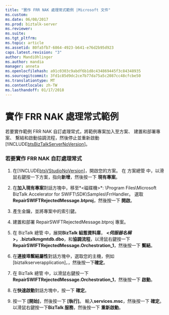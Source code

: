 ```yaml
---
title: "實作 FRR NAK 處理常式範例 |Microsoft 文件"
ms.custom: 
ms.date: 06/08/2017
ms.prod: biztalk-server
ms.reviewer: 
ms.suite: 
ms.tgt_pltfrm: 
ms.topic: article
ms.assetid: 80fa5fb7-6864-4923-b641-e76d2b95d923
caps.latest.revision: "3"
author: MandiOhlinger
ms.author: mandia
manager: anneta
ms.openlocfilehash: a91c0303c9abdf6b1d8c434869445f3c84348935
ms.sourcegitcommit: 3fd1c85d9dc2ce7b77da75a5c2087cc48cfcbe50
ms.translationtype: MT
ms.contentlocale: zh-TW
ms.lasthandoff: 01/17/2018
---
```

# <a name="implementing-the-frr-nak-handler-sample"></a>實作 FRR NAK 處理常式範例
若要實作範例 FRR NAK 自訂處理常式，將範例專案加入至方案、 建置和部署專案、 繫結和啟動協調流程，然後停止並重新啟動[!INCLUDE[btsBizTalkServerNoVersion](../../includes/btsbiztalkservernoversion-md.md)]。  
  
### <a name="to-implement-the-frr-nak-custom-handler"></a>若要實作 FRR NAK 自訂處理常式  
  
1.  在[!INCLUDE[btsVStudioNoVersion](../../includes/btsvstudionoversion-md.md)]，開啟您的方案。 在 方案總管 中，以滑鼠右鍵按一下方案，指向**新增**，然後按一下 **現有專案**。  
  
2.  在**加入現有專案**對話方塊中，移至*\<磁碟機\>*: \Program Files\Microsoft BizTalk Accelerator for SWIFT\SDK\Samples\FrrHandler。 選取**RepairSWIFTRejectedMessage.btproj**，然後按一下 **開啟**。  
  
3.  產生金鑰，並將專案中的索引鍵。  
  
4.  建置和部署 RepairSWIFTRejectedMessage.btproj 專案。  
  
5.  在 BizTalk 總管 中，展開**BizTalk 組態資料庫**，  **\<*伺服器名稱*\>，.biztalkmgmtdb.dbo**，和**協調流程**，以滑鼠右鍵按一下**RepairSWIFTRejectedMessage.Orchestration_1**，然後按一下 **繫結**。  
  
6.  在**連接埠繫結屬性**對話方塊中，選取您的主機，例如 [biztalkserverapplication]，，然後按一下**確定**。  
  
7.  在 BizTalk 總管 中，以滑鼠右鍵按一下**RepairSWIFTRejectedMessage.Orchestration_1**，然後按一下 **啟動**。  
  
8.  在**快速啟動**對話方塊中，按一下 **確定**。  
  
9. 按一下 **[開始]**，然後按一下 **[執行]**。 輸入**services.msc**，然後按一下 **確定**。 以滑鼠右鍵按一下**BizTalk 服務**，然後按一下 **重新啟動**。